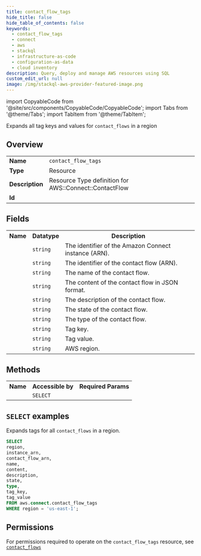 ```yaml
---
title: contact_flow_tags
hide_title: false
hide_table_of_contents: false
keywords:
  - contact_flow_tags
  - connect
  - aws
  - stackql
  - infrastructure-as-code
  - configuration-as-data
  - cloud inventory
description: Query, deploy and manage AWS resources using SQL
custom_edit_url: null
image: /img/stackql-aws-provider-featured-image.png
---
```


import CopyableCode from '@site/src/components/CopyableCode/CopyableCode';
import Tabs from '@theme/Tabs';
import TabItem from '@theme/TabItem';

Expands all tag keys and values for <code>contact_flows</code> in a region

## Overview
<table>
<tbody>
<tr><td><b>Name</b></td><td><code>contact_flow_tags</code></td></tr>
<tr><td><b>Type</b></td><td>Resource</td></tr>
<tr><td><b>Description</b></td><td>Resource Type definition for AWS::Connect::ContactFlow</td></tr>
<tr><td><b>Id</b></td><td><CopyableCode code="aws.connect.contact_flow_tags" /></td></tr>
</tbody>
</table>

## Fields
<table>
<tbody>
<tr><th>Name</th><th>Datatype</th><th>Description</th></tr><tr><td><CopyableCode code="instance_arn" /></td><td><code>string</code></td><td>The identifier of the Amazon Connect instance (ARN).</td></tr>
<tr><td><CopyableCode code="contact_flow_arn" /></td><td><code>string</code></td><td>The identifier of the contact flow (ARN).</td></tr>
<tr><td><CopyableCode code="name" /></td><td><code>string</code></td><td>The name of the contact flow.</td></tr>
<tr><td><CopyableCode code="content" /></td><td><code>string</code></td><td>The content of the contact flow in JSON format.</td></tr>
<tr><td><CopyableCode code="description" /></td><td><code>string</code></td><td>The description of the contact flow.</td></tr>
<tr><td><CopyableCode code="state" /></td><td><code>string</code></td><td>The state of the contact flow.</td></tr>
<tr><td><CopyableCode code="type" /></td><td><code>string</code></td><td>The type of the contact flow.</td></tr>
<tr><td><CopyableCode code="tag_key" /></td><td><code>string</code></td><td>Tag key.</td></tr>
<tr><td><CopyableCode code="tag_value" /></td><td><code>string</code></td><td>Tag value.</td></tr>
<tr><td><CopyableCode code="region" /></td><td><code>string</code></td><td>AWS region.</td></tr>
</tbody>
</table>

## Methods

<table>
<tbody>
  <tr>
    <th>Name</th>
    <th>Accessible by</th>
    <th>Required Params</th>
  </tr>
  <tr>
    <td><CopyableCode code="list_resources" /></td>
    <td><code>SELECT</code></td>
    <td><CopyableCode code="region" /></td>
  </tr>
</tbody>
</table>

## `SELECT` examples
Expands tags for all <code>contact_flows</code> in a region.
```sql
SELECT
region,
instance_arn,
contact_flow_arn,
name,
content,
description,
state,
type,
tag_key,
tag_value
FROM aws.connect.contact_flow_tags
WHERE region = 'us-east-1';
```


## Permissions

For permissions required to operate on the <code>contact_flow_tags</code> resource, see <a href="/services/connect/contact_flows/#permissions"><code>contact_flows</code></a>

